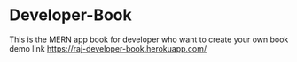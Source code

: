 # Developer-Book

This is the MERN app book for developer who want to create your own book 
demo link https://raj-developer-book.herokuapp.com/
